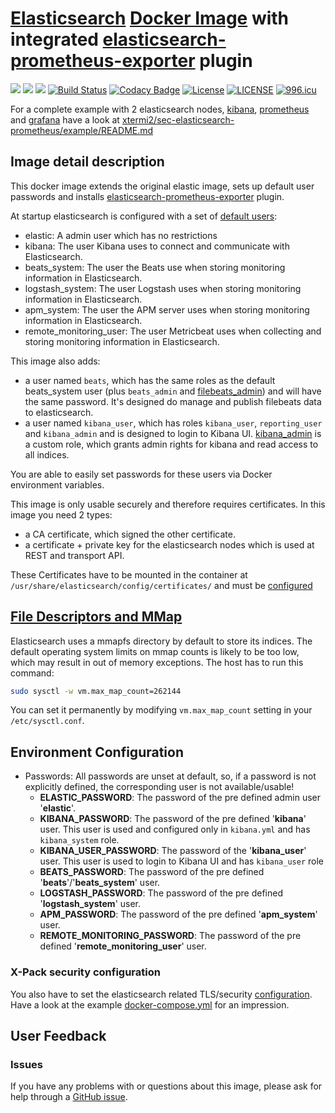 # [Elasticsearch](https://www.elastic.co/products/elasticsearch) [Docker Image](https://www.docker.elastic.co/) with integrated [elasticsearch-prometheus-exporter](https://github.com/vvanholl/elasticsearch-prometheus-exporter) plugin

[![](https://images.microbadger.com/badges/version/xtermi2/sec-elasticsearch-prometheus.svg)](https://microbadger.com/images/xtermi2/sec-elasticsearch-prometheus)
[![](https://images.microbadger.com/badges/image/xtermi2/sec-elasticsearch-prometheus.svg)](https://microbadger.com/images/xtermi2/sec-elasticsearch-prometheus)
[![](https://images.microbadger.com/badges/commit/xtermi2/sec-elasticsearch-prometheus.svg)](https://microbadger.com/images/xtermi2/sec-elasticsearch-prometheus)
[![Build Status](https://travis-ci.org/xtermi2/sec-elasticsearch-prometheus.svg?branch=master)](https://travis-ci.org/xtermi2/sec-elasticsearch-prometheus)
[![Codacy Badge](https://api.codacy.com/project/badge/Grade/796f8f4c83704979ab757e921c79c1ca)](https://www.codacy.com/manual/xtermi2/sec-elasticsearch-prometheus?utm_source=github.com&amp;utm_medium=referral&amp;utm_content=xtermi2/sec-elasticsearch-prometheus&amp;utm_campaign=Badge_Grade)
[![License](https://img.shields.io/badge/License-Apache%202.0-blue.svg)](https://opensource.org/licenses/Apache-2.0)
[![LICENSE](https://img.shields.io/badge/license-Anti%20996-blue.svg)](https://github.com/996icu/996.ICU/blob/master/LICENSE)
[![996.icu](https://img.shields.io/badge/link-996.icu-red.svg)](https://996.icu)

For a complete example with 2 elasticsearch nodes, [kibana](https://www.elastic.co/products/kibana), 
[prometheus](https://prometheus.io) and [grafana](https://grafana.com) have a look at
 [xtermi2/sec-elasticsearch-prometheus/example/README.md](https://github.com/xtermi2/sec-elasticsearch-prometheus/tree/master/example)

## Image detail description

This docker image extends the original elastic image, sets up default user passwords and installs 
[elasticsearch-prometheus-exporter](https://github.com/vvanholl/elasticsearch-prometheus-exporter) plugin. 

At startup elasticsearch is configured with a set of 
[default users](https://www.elastic.co/guide/en/elastic-stack-overview/current/built-in-users.html):

-   elastic: A admin user which has no restrictions
-   kibana: The user Kibana uses to connect and communicate with Elasticsearch.
-   beats_system: The user the Beats use when storing monitoring information in Elasticsearch.
-   logstash_system: The user Logstash uses when storing monitoring information in Elasticsearch.
-   apm_system: The user the APM server uses when storing monitoring information in Elasticsearch.
-   remote_monitoring_user: The user Metricbeat uses when collecting and storing monitoring information in Elasticsearch.

This image also adds:
 
-   a user named `beats`, which has the same roles as the default beats_system user (plus `beats_admin` and 
    [filebeats_admin](https://github.com/xtermi2/sec-elasticsearch-prometheus/tree/master/src/main/resources/config/roles.yml)) 
    and will have the same password. It's designed do manage and publish filebeats data to elasticsearch.
-   a user named `kibana_user`, which has roles `kibana_user`, `reporting_user` and `kibana_admin` and is designed to login to Kibana UI.
    [kibana_admin](https://github.com/xtermi2/sec-elasticsearch-prometheus/tree/master/src/main/resources/config/roles.yml) 
    is a custom role, which grants admin rights for kibana and read access to all indices.

You are able to easily set passwords for these users via Docker environment variables.

This image is only usable securely and therefore requires certificates. In this image you need 2 types:

-   a CA certificate, which signed the other certificate.
-   a certificate + private key for the elasticsearch nodes which is used at REST and transport API.

These Certificates have to be mounted in the container at `/usr/share/elasticsearch/config/certificates/` and must be [configured](#x-pack-security-configuration) 

## [File Descriptors and MMap](https://www.elastic.co/guide/en/elasticsearch/reference/current/vm-max-map-count.html)

Elasticsearch uses a mmapfs directory by default to store its indices. The default operating system limits on mmap counts 
is likely to be too low, which may result in out of memory exceptions. The host has to run this command:

```bash
sudo sysctl -w vm.max_map_count=262144
```

You can set it permanently by modifying `vm.max_map_count` setting in your `/etc/sysctl.conf`.

## Environment Configuration

- Passwords: All passwords are unset at default, so, if a password is not explicitly defined, the corresponding user is not available/usable! 
  - **ELASTIC_PASSWORD**: The password of the pre defined admin user '**elastic**'.
  - **KIBANA_PASSWORD**: The password of the pre defined '**kibana**' user. This user is used and configured only in `kibana.yml` and has `kibana_system` role.
  - **KIBANA_USER_PASSWORD**: The password of the '**kibana_user**' user. This user is used to login to Kibana UI and has `kibana_user` role
  - **BEATS_PASSWORD**: The password of the pre defined '**beats**'/'**beats_system**' user.
  - **LOGSTASH_PASSWORD**: The password of the pre defined '**logstash_system**' user.
  - **APM_PASSWORD**: The password of the pre defined '**apm_system**' user.
  - **REMOTE_MONITORING_PASSWORD**: The password of the pre defined '**remote_monitoring_user**' user.

### X-Pack security configuration

You also have to set the elasticsearch related TLS/security [configuration](https://www.elastic.co/guide/en/elasticsearch/reference/current/security-settings.html).
Have a look at the example [docker-compose.yml](https://github.com/xtermi2/sec-elasticsearch-prometheus/tree/master/example/docker-compose.yml) for an impression.

## User Feedback

### Issues

If you have any problems with or questions about this image, please ask for help through a [GitHub issue](https://github.com/xtermi2/sec-elasticsearch-prometheus/issues).
